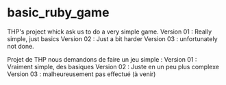 # basic_ruby_game
THP's project whick ask us to do a very simple game.
Version 01 : Really simple, just basics
Version 02 : Just a bit harder
Version 03 : unfortunately not done.

Projet de THP nous demandons de faire un jeu simple :
Version 01 : Vraiment simple, des basiques
Version 02 : Juste en un peu plus complexe
Version 03 : malheureusement pas effectué (à venir)
